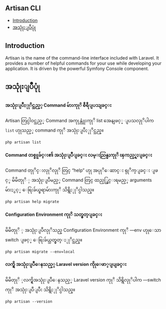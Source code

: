 ## Artisan CLI

- [Introduction](#introduction)
- [အသုုံးျပဳပုုံ](#အသုုံးျပဳပုုံ)

<a name="introduction"></a>
## Introduction

Artisan is the name of the command-line interface included with Laravel. It provides a number of helpful commands for your use while developing your application. It is driven by the powerful Symfony Console component.

<a name="usage"></a>
## အသုုံးျပဳပုုံ

#### အသုုံးျပဳႏုုိင္သည့္ Command မ်ားကုုိ စီရီျပသျခင္း

Artisan တြင္ပါဝင္သည့္ Command အကုုန္လုုံးကုုိ list အေနျဖင့္ ျပသလုုိပါက `list` ဟုုသည့္ command ကုုိ အသုုံးျပဳႏုုိင္သည္။

	php artisan list

#### Command  တစ္ခုုခ်င္း၏ အသုုံးျပဳျခင္း လမ္းညြန္မႈကုုိ ၾကည့္ရႈျခင္း 

Command တုုိင္းလုုိလုုိ တြင္ “help” ဟုု အပုုိေဆာင္း ရုုိက္ျခင္း ျဖင့္ မိမိတုုိ ့ အသုုံးျပဳမည့္ Command တြင္ ထည့္သြင္းရမည့္ arguments မ်ားႏွင့္ ေရြးခ်ယ္စရာမ်ားကုုိ သိရွိႏုုိင္ပါသည္။

	php artisan help migrate

#### Configuration Environment ကုုိ သတ္မွတ္ျခင္း

မိမိတုုိ ့ အသုုံးျပဳလုုိသည္ Configuration Environment ကုုိ —env ဟုုေသာ  switch ျဖင့္ ေရြးခ်ယ္သတ္မွတ္ႏုုိင္သည္။ 


	php artisan migrate --env=local

#### လက္ရွိ အသုုံးျပဳေနသည့္ Laravel version ကိုုေဖာ္ျပျခင္း

မိမိတုုိ ့လက္ရွိအသုုံးျပဳေနသည့္ Laravel version ကုုိ သိရွိလုုိပါက —switch ကုုိ အသုုံးျပဳျပီး  သိရွိႏုုိင္ပါသည္။ 
 

	php artisan --version
